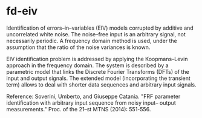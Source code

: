 # fd-eiv
Identification of errors–in–variables (EIV) models corrupted by additive and uncorrelated  white  noise. The  noise–free input is  an arbitrary signal, not necessarily periodic. A frequency domain method is used, under the assumption that the ratio of the noise variances is known.

EIV identification problem is addressed by applying the Koopmans–Levin approach in the frequency domain. The system is described by a parametric model that links the Discrete  Fourier  Transforms  (DFTs) of  the  input  and  output  signals. The extended model (incorporating the transient term) allows to deal with shorter data sequences and arbitrary input signals.

Reference:  Soverini, Umberto, and Giuseppe Catania. "FRF parameter identification with arbitrary input sequence from noisy input–      output measurements." Proc. of the 21–st MTNS (2014): 551-556.
